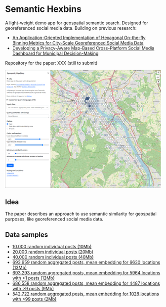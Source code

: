 # Semantic Hexbins

A light-weight demo app for geospatial semantic search. Designed for georeferenced social media data.
Building on previous research:

- [An Application-Oriented Implementation of Hexagonal On-the-fly Binning Metrics for City-Scale Georeferenced Social Media Data](https://isprs-archives.copernicus.org/articles/XLVIII-4-W7-2023/253/2023/)
- [Developing a Privacy-Aware Map-Based Cross-Platform Social Media Dashboard for Municipal Decision-Making](https://isprs-archives.copernicus.org/articles/XLVIII-4-W1-2022/545/2022/)

Repository for the paper: XXX (still to submit)

![](screenshot_overview.png)

## Idea 

The paper describes an approach to use semantic similarity for geospatial purposes, like georeferenced social media data.

## Data samples

- [10.000 random individual posts (10Mb)](data/10_000_rows_e5_multilingual_small__4_dec.json.gz)
- [20.000 random individual posts (20Mb)](data/20_000_rows_e5_multilingual_small__4_dec.json.gz)
- [40.000 random individual posts (40Mb)](data/40_000_rows_e5_multilingual_small__4_dec.json.gz)
- [693.959 random aggregated posts, mean embedding for 6630 locations (13Mb)](data/6630_rows_e5_multilingual_small_mean_location.json.gz)
- [693.293 random aggregated posts, mean embedding for 5964 locations with >1 posts (12Mb)](data/5964_rows_e5_multilingual_small_mean_location_greater_1.json.gz)
- [686.558 random aggregated posts, mean embedding for 4487 locations with >9 posts (9Mb)](data/4487_rows_e5_multilingual_small_mean_location_greater_9.json.gz)
- [542.722 random aggregated posts, mean embedding for 1028 locations with >99 posts (2Mb)](data/1028_rows_e5_multilingual_small_mean_location_greater_99.json.gz)

